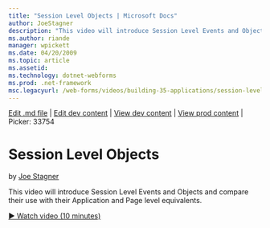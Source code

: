 ```yaml
---
title: "Session Level Objects | Microsoft Docs"
author: JoeStagner
description: "This video will introduce Session Level Events and Objects and compare their use with their Application and Page level equivalents."
ms.author: riande
manager: wpickett
ms.date: 04/20/2009
ms.topic: article
ms.assetid: 
ms.technology: dotnet-webforms
ms.prod: .net-framework
msc.legacyurl: /web-forms/videos/building-35-applications/session-level-objects
---
```

[Edit .md file](C:\Projects\msc\dev\Msc.Www\Web.ASP\App_Data\github\web-forms\videos\building-35-applications\session-level-objects.md) | [Edit dev content](http://www.aspdev.net/umbraco#/content/content/edit/26797) | [View dev content](http://docs.aspdev.net/tutorials/web-forms/videos/building-35-applications/session-level-objects.html) | [View prod content](http://www.asp.net/web-forms/videos/building-35-applications/session-level-objects) | Picker: 33754

Session Level Objects
====================
by [Joe Stagner](https://github.com/JoeStagner)

This video will introduce Session Level Events and Objects and compare their use with their Application and Page level equivalents.

[&#9654; Watch video (10 minutes)](https://channel9.msdn.com/Blogs/ASP-NET-Site-Videos/session-level-objects)